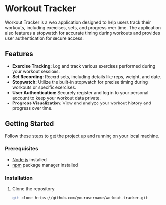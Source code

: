# Workout Tracker

Workout Tracker is a web application designed to help users track their workouts, including exercises, sets, and progress over time. The application also features a stopwatch for accurate timing during workouts and provides user authentication for secure access.

## Features

- **Exercise Tracking:** Log and track various exercises performed during your workout sessions.
- **Set Recording:** Record sets, including details like reps, weight, and date.
- **Stopwatch:** Utilize the built-in stopwatch for precise timing during workouts or specific exercises.
- **User Authentication:** Securely register and log in to your personal account to keep your workout data private.
- **Progress Visualization:** View and analyze your workout history and progress over time.

## Getting Started

Follow these steps to get the project up and running on your local machine.

### Prerequisites

- [Node.js](https://nodejs.org/) installed
- [npm](https://www.npmjs.com/) package manager installed

### Installation

1. Clone the repository:

   ```bash
   git clone https://github.com/yourusername/workout-tracker.git
